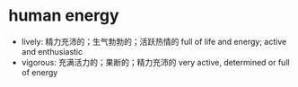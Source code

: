 # human energy

- lively: 精力充沛的；生气勃勃的；活跃热情的 full of life and energy; active and enthusiastic
- vigorous: 充满活力的；果断的；精力充沛的 very active, determined or full of energy
